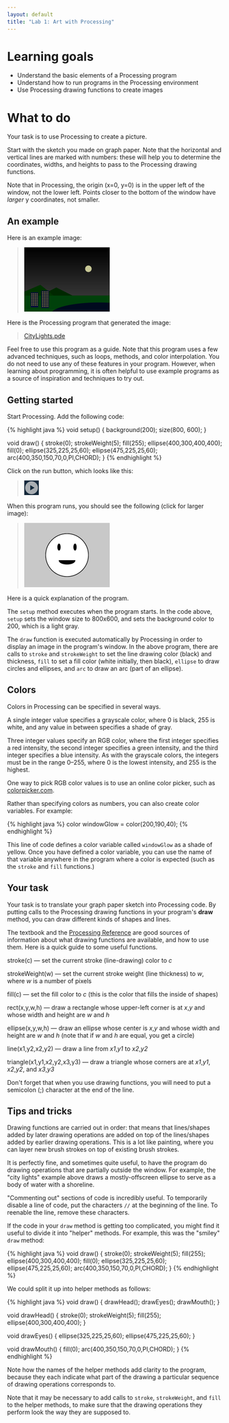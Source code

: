 ```yaml
---
layout: default
title: "Lab 1: Art with Processing"
---
```


# Learning goals

* Understand the basic elements of a Processing program
* Understand how to run programs in the Processing environment
* Use Processing drawing functions to create images

# What to do

Your task is to use Processing to create a picture.

Start with the sketch you made on graph paper.  Note that the horizontal and vertical lines are marked with numbers: these will help you to determine the coordinates, widths, and heights to pass to the Processing drawing functions.

Note that in Processing, the origin (x=0, y=0) is in the upper left of the window, not the lower left.  Points closer to the bottom of the window have *larger* y coordinates, not smaller.

## An example

Here is an example image:

> <a href="../agenda/img/citylights.png"><img style="width: 200px; height: 150px;" alt="City Lights" src="../agenda/img/citylights.png"></a>

Here is the Processing program that generated the image:

> [CityLights.pde](https://github.com/ycpcs/fys100-fall2015/blob/gh-pages/examples/CityLights.pde)

Feel free to use this program as a guide.  Note that this program uses a few advanced techniques, such as loops, methods, and color interpolation.  You do not need to use any of these features in your program.  However, when learning about programming, it is often helpful to use example programs as a source of inspiration and techniques to try out.

## Getting started

Start Processing.  Add the following code:

{% highlight java %}
void setup() {
  background(200);
  size(800, 600);
}

void draw() {
  stroke(0);
  strokeWeight(5);
  fill(255);
  ellipse(400,300,400,400);
  fill(0);
  ellipse(325,225,25,60);
  ellipse(475,225,25,60);
  arc(400,350,150,70,0,PI,CHORD);
}
{% endhighlight %}

Click on the run button, which looks like this:

> ![Run button](img/runbutton.png)

When this program runs, you should see the following (click for larger image):

> <a href="img/smiley.png"><img style="width: 200px; height: 150px;" alt="Smiley face" src="img/smiley.png"></a>

Here is a quick explanation of the program.

The `setup` method executes when the program starts.  In the code above, `setup` sets the window size to 800x600, and sets the background color to 200, which is a light gray.

The `draw` function is executed automatically by Processing in order to display an image in the program's window.  In the above program, there are calls to `stroke` and `strokeWeight` to set the line drawing color (black) and thickness, `fill` to set a fill color (white initially, then black), `ellipse` to draw circles and ellipses, and `arc` to draw an arc (part of an ellipse).

## Colors

Colors in Processing can be specified in several ways.

A single integer value specifies a grayscale color, where 0 is black, 255 is white, and any value in between specifies a shade of gray.

Three integer values specify an RGB color, where the first integer specifies a red intensity, the second integer specifies a green intensity, and the third integer specifies a blue intensity.  As with the grayscale colors, the integers must be in the range 0&ndash;255, where 0 is the lowest intensity, and 255 is the highest.

One way to pick RGB color values is to use an online color picker, such as [colorpicker.com](http://www.colorpicker.com/).

Rather than specifying colors as numbers, you can also create color variables.  For example:

{% highlight java %}
color windowGlow = color(200,190,40);
{% endhighlight %}

This line of code defines a color variable called `windowGlow` as a shade of yellow.  Once you have defined a color variable, you can use the name of that variable anywhere in the program where a color is expected (such as the `stroke` and `fill` functions.)

## Your task

Your task is to translate your graph paper sketch into Processing code.  By putting calls to the Processing drawing functions in your program's **draw** method, you can draw different kinds of shapes and lines.

The textbook and the [Processing Reference](https://processing.org/reference/) are good sources of information about what drawing functions are available, and how to use them.  Here is a quick guide to some useful functions.

stroke\(c) &mdash; set the current stroke (line-drawing) color to *c*

strokeWeight(w) &mdash; set the current stroke weight (line thickness) to *w*, where *w* is a number of pixels

fill\(c) &mdash; set the fill color to *c* (this is the color that fills the inside of shapes)

rect(x,y,w,h) &mdash; draw a rectangle whose upper-left corner is at *x*,*y* and whose width and height are *w* and *h*

ellipse(x,y,w,h) &mdash; draw an ellipse whose center is *x*,*y* and whose width and height are *w* and *h* (note that if *w* and *h* are equal, you get a circle)

line(x1,y2,x2,y2) &mdash; draw a line from *x1*,*y1* to *x2*,*y2*

triangle(x1,y1,x2,y2,x3,y3) &mdash; draw a triangle whose corners are at *x1*,*y1*, *x2*,*y2*, and *x3*,*y3*

Don't forget that when you use drawing functions, you will need to put a semicolon (;) character at the end of the line.

## Tips and tricks

Drawing functions are carried out in order: that means that lines/shapes added by later drawing operations are added on top of the lines/shapes added by earlier drawing operations.  This is a lot like painting, where you can layer new brush strokes on top of existing brush strokes.

It is perfectly fine, and sometimes quite useful, to have the program do drawing operations that are partially outside the window.  For example, the "city lights" example above draws a mostly-offscreen ellipse to serve as a body of water with a shoreline.

"Commenting out" sections of code is incredibly useful.  To temporarily disable a line of code, put the characters `//` at the beginning of the line.  To reenable the line, remove these characters.

If the code in your `draw` method is getting too complicated, you might find it useful to divide it into "helper" methods.  For example, this was the "smiley" `draw` method:

{% highlight java %}
void draw() {
  stroke(0);
  strokeWeight(5);
  fill(255);
  ellipse(400,300,400,400);
  fill(0);
  ellipse(325,225,25,60);
  ellipse(475,225,25,60);
  arc(400,350,150,70,0,PI,CHORD);
}
{% endhighlight %}

We could split it up into helper methods as follows:

{% highlight java %}
void draw() {
  drawHead();
  drawEyes();
  drawMouth();
}

void drawHead() {
  stroke(0);
  strokeWeight(5);
  fill(255);
  ellipse(400,300,400,400);
}

void drawEyes() {
  ellipse(325,225,25,60);
  ellipse(475,225,25,60);
}

void drawMouth() {
  fill(0);
  arc(400,350,150,70,0,PI,CHORD);
}
{% endhighlight %}

Note how the names of the helper methods add clarity to the program, because they each indicate what part of the drawing a particular sequence of drawing operations corresponds to.

Note that it may be necessary to add calls to `stroke`, `strokeWeight`, and `fill` to the helper methods, to make sure that the drawing operations they perform look the way they are supposed to.

